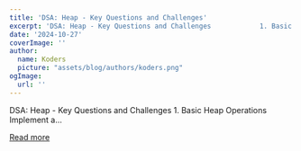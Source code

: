```yaml
---
title: 'DSA: Heap - Key Questions and Challenges'
excerpt: 'DSA: Heap - Key Questions and Challenges            1. Basic Heap Operations    Implement a...'
date: '2024-10-27'
coverImage: ''
author:
  name: Koders
  picture: "assets/blog/authors/koders.png"
ogImage:
  url: ''
---
```


DSA: Heap - Key Questions and Challenges            1. Basic Heap Operations    Implement a...

[Read more](https://dev.to/nozibul_islam_113b1d5334f/dsa-heap-key-questions-and-challenges-3a55)
